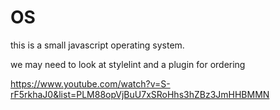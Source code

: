# OS

this is a small javascript operating system.


we may need to look at stylelint
and a plugin for ordering 

https://www.youtube.com/watch?v=S-rF5rkhaJ0&list=PLM88opVjBuU7xSRoHhs3hZBz3JmHHBMMN